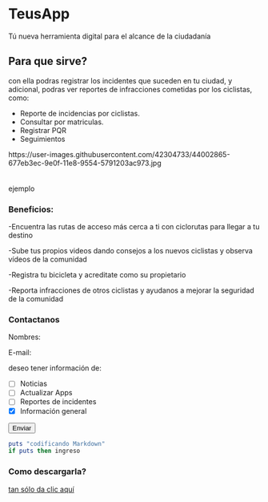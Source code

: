 
# TeusApp
Tú nueva herramienta digital para el alcance de la ciudadanía
## Para que sirve?
con ella podras registrar los incidentes que suceden en tu ciudad, y adicional, podras ver reportes de infracciones cometidas por los
ciclistas, como:

* Reporte de incidencias por ciclistas.
* Consultar por matriculas.
* Registrar PQR
* Seguimientos

<div class="Logo">
    https://user-images.githubusercontent.com/42304733/44002865-677eb3ec-9e0f-11e8-9554-5791203ac973.jpg
</div>

<br>
<br>
ejemplo

### Beneficios:

-Encuentra las rutas de acceso más cerca a ti con ciclorutas para llegar a tu destino

-Sube tus propios videos dando consejos a los nuevos ciclistas y observa vídeos de la comunidad 

-Registra tu bicicleta y acreditate como su propietario

-Reporta infracciones de otros ciclistas y ayudanos a mejorar la seguridad de la comunidad

### Contactanos

Nombres: 

E-mail:

deseo tener información de:

- [ ] Noticias
- [ ] Actualizar Apps
- [ ] Reportes de incidentes
- [x] Información general

<button class="button-save large">Enviar</button>


``` Ruby
puts "codificando Markdown"
if puts then ingreso
```


### Como descargarla?
[tan sólo da clic aquí](https://www.microsoft.com/en-us/windows/windows-10-apps)
